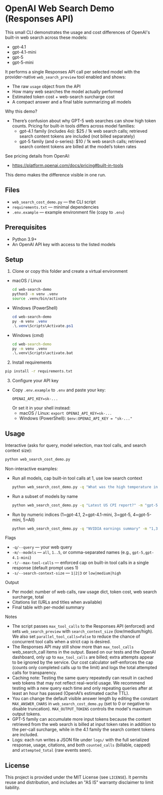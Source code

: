 # OpenAI Web Search Demo (Responses API)

This small CLI demonstrates the usage and cost differences of OpenAI's built-in web search across these models:

- gpt-4.1
- gpt-4.1-mini
- gpt-5
- gpt-5-mini

It performs a single Responses API call per selected model with the provider-native `web_search_preview` tool enabled and shows:
- The raw `usage` object from the API
- How many web searches the model actually performed
- Estimated token cost + web-search surcharge cost
- A compact answer and a final table summarizing all models

Why this demo?
- There’s confusion about why GPT-5 web searches can show high token counts. Pricing for built-in tools differs across model families:
  - gpt-4.1 family (includes 4o): $25 / 1k web search calls; retrieved search content tokens are included (not billed separately)
  - gpt-5 family (and o-series): $10 / 1k web search calls; retrieved search content tokens are billed at the model’s token rates

See pricing details from OpenAI:
- https://platform.openai.com/docs/pricing#built-in-tools

This demo makes the difference visible in one run.

## Files
- `web_search_cost_demo.py` — the CLI script
- `requirements.txt` — minimal dependencies
- `.env.example` — example environment file (copy to `.env`)

## Prerequisites
- Python 3.9+
- An OpenAI API key with access to the listed models

## Setup

1) Clone or copy this folder and create a virtual environment

- macOS / Linux
  ```bash
  cd web-search-demo
  python3 -m venv .venv
  source .venv/bin/activate
  ```

- Windows (PowerShell)
  ```powershell
  cd web-search-demo
  py -m venv .venv
  .\.venv\Scripts\Activate.ps1
  ```

- Windows (cmd)
  ```bat
  cd web-search-demo
  py -m venv .venv
  .\.venv\Scripts\activate.bat
  ```

2) Install requirements
```bash
pip install -r requirements.txt
```

3) Configure your API key
- Copy `.env.example` to `.env` and paste your key:
  ```env
  OPENAI_API_KEY=sk-...
  ```
  Or set it in your shell instead:
  - macOS / Linux: `export OPENAI_API_KEY=sk-...`
  - Windows (PowerShell): `$env:OPENAI_API_KEY = "sk-..."`

## Usage

Interactive (asks for query, model selection, max tool calls, and search context size):
```bash
python web_search_cost_demo.py
```

Non-interactive examples:
- Run all models, cap built-in tool calls at 1, use low search context
  ```bash
  python web_search_cost_demo.py -q "What was the high temperature in Los Angeles today?" -m all -t 1 -s low
  ```
- Run a subset of models by name
  ```bash
  python web_search_cost_demo.py -q "Latest US CPI report?" -m "gpt-5,gpt-4.1-mini" -t 2 -s medium
  ```
- Run by numeric indices (1=gpt-4.1, 2=gpt-4.1-mini, 3=gpt-5, 4=gpt-5-mini, 5=All)
  ```bash
  python web_search_cost_demo.py -q "NVIDIA earnings summary" -m "1,3" -t 2 -s 3
  ```

Flags
- `-q/--query` — your web query
- `-m/--models` — `all`, `1..5`, or comma-separated names (e.g., `gpt-5,gpt-4.1-mini`)
- `-t/--max-tool-calls` — enforced cap on built-in tool calls in a single response (default prompt uses 1)
- `-s/--search-context-size` — `1|2|3` or `low|medium|high`

Output
- Per model: number of web calls, raw usage dict, token cost, web search surcharge, total
- Citations list (URLs and titles when available)
- Final table with per-model summary

Notes
- The script passes `max_tool_calls` to the Responses API (enforced) and sets `web_search_preview` with `search_context_size` (low/medium/high). We also set `parallel_tool_calls=False` to reduce the chance of concurrent tool calls when a strict cap is desired.
- The Responses API may still show more than `max_tool_calls` web_search_call items in the output. Based on our tests and the OpenAI dashboard, only up to `max_tool_calls` are billed; extra attempts appear to be ignored by the service. Our cost calculator self-enforces the cap (counts only completed calls up to the limit) and logs the total attempted calls for transparency.
- Caching note: Testing the same query repeatedly can result in cached web tokens that may not reflect real-world usage. We recommend testing with a new query each time and only repeating queries after at least an hour has passed (OpenAI’s estimated cache TTL).
- You can change the default visible answer length by editing the constant `MAX_ANSWER_CHARS` in `web_search_cost_demo.py` (set to 0 or negative to disable truncation). `MAX_OUTPUT_TOKENS` controls the model's maximum output tokens.
- GPT-5 family can accumulate more input tokens because the content retrieved from the web search is billed at input token rates in addition to the per-call surcharge, while in the 4.1 family the search content tokens are included.
- Logs: each run writes a JSON file under `logs/` with the full serialized response, usage, citations, and both `counted_calls` (billable, capped) and `attempted_total` (raw events seen).

## License
This project is provided under the MIT License (see `LICENSE`). It permits reuse and distribution, and includes an "AS IS" warranty disclaimer to limit liability.

